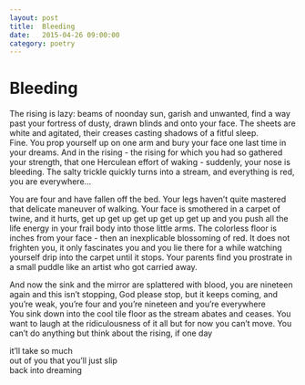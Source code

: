 ```yaml
---
layout: post
title:  Bleeding
date:   2015-04-26 09:00:00
category: poetry
---
```

<h1>Bleeding</h1>

The rising is lazy: beams of noonday sun, garish and unwanted, find a way past your fortress of dusty, drawn blinds and onto your face. The sheets are white and agitated, their creases casting shadows of a fitful sleep.  
Fine. You prop yourself up on one arm and bury your face one last time in your dreams. And in the rising - the rising for which you had so gathered your strength, that one Herculean effort of waking - suddenly, your nose is bleeding. The salty trickle quickly turns into a stream, and everything is red, you are everywhere…

You are four and have fallen off the bed. Your legs haven’t quite mastered that delicate maneuver of walking. Your face is smothered in a carpet of twine, and it hurts, get up get up get up get up get up and you push all the life energy in your frail body into those little arms. The colorless floor is inches from your face - then an inexplicable blossoming of red. It does not frighten you, it only fascinates you and you lie there for a while watching yourself drip into the carpet until it stops. Your parents find you prostrate in a small puddle like an artist who got carried away.

And now the sink and the mirror are splattered with blood, you are nineteen again and this isn’t stopping, God please stop, but it keeps coming, and you’re weak, you’re four and you’re nineteen and you’re everywhere  
You sink down into the cool tile floor as the stream abates and ceases. You want to laugh at the ridiculousness of it all but for now you can’t move. You can’t do anything but think about the rising, if one day

it’ll take so much  
out of you that you’ll just slip  
back into dreaming
